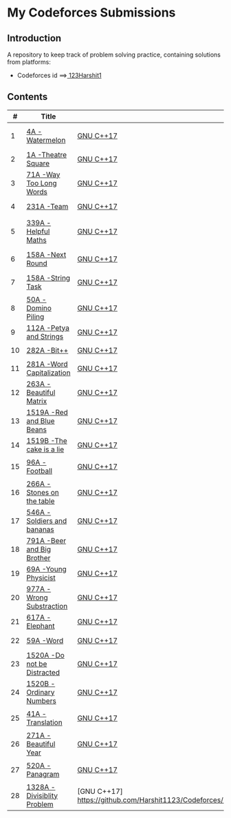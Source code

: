 # My Codeforces Submissions

## Introduction

A repository to keep track of problem solving practice, containing solutions from platforms:
* Codeforces id ==><a href="https://codeforces.com/profile/123Harshit1"> 123Harshit1</a>

## Contents

| # | Title | Solution | Tags | Submitted |
|---| ----- | -------- | ---- | --------- |
1 | [4A -Watermelon](https://codeforces.com/problemset/problem/4/A) | [GNU C++17](https://github.com/Harshit1123/Codeforces/blob/main/Solutions/1/4A_watermelon.c) | `brute force` `math` `number theory` `*800` | Apr/22/2021  | 
2 | [1A -Theatre Square](https://codeforces.com/contest/1/problem/A) | [GNU C++17](https://github.com/Harshit1123/Codeforces/blob/main/Solutions/1/1A_Theatre%20Square) |  `math`  `*1000` | Apr/22/2021  | 
3 | [71A -Way Too Long Words](https://codeforces.com/problemset/problem/71/A) | [GNU C++17](https://github.com/Harshit1123/Codeforces/blob/main/Solutions/2/71A.%20Way%20Too%20Long%20Words.cpp) |  ` strings`  `*800` | Apr/23/2021  | 
4 | [231A -Team](https://codeforces.com/problemset/problem/231/A) | [GNU C++17](https://github.com/Harshit1123/Codeforces/blob/main/Solutions/2/231A_team.c) |  `brute force`    `greedy`  `*800` | Apr/23/2021  | 
5 | [339A -Helpful Maths](https://codeforces.com/problemset/problem/339/A) | [GNU C++17](https://github.com/Harshit1123/Codeforces/blob/main/Solutions/3/339A_HelpfulMaths.c) |   `greedy`    `implementation`  `sortings`  `strings`   `*800` | Apr/24/2021  | 
6 | [158A -Next Round](https://codeforces.com/problemset/problem/158/A) | [GNU C++17](https://github.com/Harshit1123/Codeforces/blob/main/Solutions/3/158A_NextRound.c) |`special problem`   `implementation`  `*800` | Apr/24/2021  | 
7 | [158A -String Task](https://codeforces.com/problemset/problem/118/A) | [GNU C++17](https://github.com/Harshit1123/Codeforces/blob/main/Solutions/4/118A_SubstringTask.c) | `strings`   `implementation`  `*1000` | Apr/25/2021  | 
8 | [50A -Domino Piling](https://codeforces.com/problemset/problem/50/A) | [GNU C++17](https://github.com/Harshit1123/Codeforces/blob/main/Solutions/4/50A_DominoPiling) | `greedy`   `math`  `*800` | Apr/25/2021  | 
9 | [112A -Petya and Strings](https://codeforces.com/problemset/problem/112/A) | [GNU C++17](https://github.com/Harshit1123/Codeforces/blob/main/Solutions/5/112A_Petya_and_Strings.cpp) | `implementation` `strings`  `*800` | Apr/26/2021  |
10 | [282A -Bit++](https://codeforces.com/problemset/problem/282/A) | [GNU C++17](https://github.com/Harshit1123/Codeforces/blob/main/Solutions/5/282A_Btt%2B%2B.cpp) | `implementation` `*800` | Apr/26/2021  | 
11 | [281A -Word Capitalization](https://codeforces.com/problemset/problem/281/A) | [GNU C++17](https://github.com/Harshit1123/Codeforces/blob/main/Solutions/6/281A_WordCapitalization.cpp.c) | `implementation`  `string`    `*800` | Apr/28/2021  | 
12 | [263A -Beautiful Matrix](https://codeforces.com/contest/263/problem/A) | [GNU C++17](https://github.com/Harshit1123/Codeforces/blob/main/Solutions/6/263A_BeautifulMatrix.c) | `implementation` `*800` | Apr/28/2021  | 
13 | [1519A -Red and Blue Beans](https://codeforces.com/contest/1519/problem/A) | [GNU C++17](https://github.com/Harshit1123/Codeforces/blob/main/Solutions/7/1519A_Red%20and%20Blue%20Beans.cpp) | `Math`  | Apr/29/2021  | 
14 | [1519B -The cake is a lie](https://codeforces.com/contest/1519/problem/B) | [GNU C++17](https://github.com/Harshit1123/Codeforces/blob/main/Solutions/7/1519B_Cake%20is%20a%20Lie.cpp) | `DP` `*Math` | Apr/29/2021  | 
15 | [96A -Football](https://codeforces.com/problemset/problem/96/A) | [GNU C++17](https://github.com/Harshit1123/Codeforces/blob/main/Solutions/8/96A_Football.cpp) | `string` `*implementation`   `900`  | Apr/30/2021  | 
16 | [266A -Stones on the table](https://codeforces.com/problemset/problem/266/A) | [GNU C++17](https://github.com/Harshit1123/Codeforces/blob/main/Solutions/8/266A_Stones%20on%20the%20table.cpp) | `implementation` `*Math` `800` | May/01/2021  | 
17 | [546A -Soldiers and bananas](https://codeforces.com/problemset/problem/546/A) | [GNU C++17](https://github.com/Harshit1123/Codeforces/blob/main/Solutions/9/546A_Soldiers%20and%20Banana.c) | `implementation` `*brute force`  `maths`  `800` | May/02/2021  | 
18 | [791A -Beer and Big Brother](https://codeforces.com/problemset/problem/791/A) | [GNU C++17](https://github.com/Harshit1123/Codeforces/blob/main/Solutions/9/791A_Beer%20and%20big%20brother.c) | `implementation`  `800` | May/02/2021  | 
19 | [69A -Young Physicist](https://codeforces.com/problemset/problem/69/A) | [GNU C++17](https://github.com/Harshit1123/Codeforces/blob/main/Solutions/10/69A_Young%20Physicist.c) | `implementation` `Maths`  `1000` | May/03/2021  | 
20| [977A -Wrong Substraction](https://codeforces.com/problemset/problem/977/A) | [GNU C++17](https://github.com/Harshit1123/Codeforces/blob/main/Solutions/10/977A_Wrong%20Subtraction.c) | `implementation`  `800` | May/03/2021  | 
21| [617A -Elephant](https://codeforces.com/problemset/problem/617/A) | [GNU C++17](https://github.com/Harshit1123/Codeforces/blob/main/Solutions/11/617A_Elephant.c) | `maths`  `800` | May/04/2021  | 
22| [59A -Word](https://codeforces.com/problemset/problem/59/A) | [GNU C++17](https://github.com/Harshit1123/Codeforces/blob/main/Solutions/11/59A_Word.cpp) | `implementation` `string` `800` | May/04/2021  | 
23| [1520A -Do not be Distracted](https://codeforces.com/problemset/problem/1520/A) | [GNU C++17](https://github.com/Harshit1123/Codeforces/blob/main/Solutions/12/1520A_Do%20not%20be%20distracted.cpp) | `implementation` `brute force` `800` | May/05/2021  | 
24| [1520B -Ordinary Numbers](https://codeforces.com/problemset/problem/1520/B) | [GNU C++17](https://github.com/Harshit1123/Codeforces/blob/main/Solutions/12/1520B_Ordinary%20Numbers.cpp) | `brute force` `implementation` `number theory`  | May/06/2021  | 
25| [41A -Translation](https://codeforces.com/problemset/problem/41/A) | [GNU C++17](https://github.com/Harshit1123/Codeforces/blob/main/Solutions/13/41A_Translation.cpp) | `string` `implementation` `*800`  | May/08/2021  | 
26| [271A -Beautiful Year](https://codeforces.com/problemset/problem/271/A) | [GNU C++17](https://github.com/Harshit1123/Codeforces/blob/main/Solutions/13/271A_Beautiful%20Year.cpp) | `brute force` `implementation` `*800`  | May/10/2021  | 
27| [520A -Panagram](https://codeforces.com/problemset/problem/520/A) | [GNU C++17](https://github.com/Harshit1123/Codeforces/blob/main/Solutions/14/520A_Panagram.cpp) | `string` `implementation` `*800`  | May/09/2021  | 
28| [1328A -Divisiblity Problem](https://codeforces.com/problemset/problem/1328/A) | [GNU C++17] https://github.com/Harshit1123/Codeforces/blob/main/Solutions/14/1328A_Divisiblity%20Problem.cpp) | `math` `implementation` `*800`  | May/10/2021  | 






